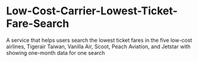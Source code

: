 # Low-Cost-Carrier-Lowest-Ticket-Fare-Search
A service that helps users search the lowest ticket fares in the five low-cost airlines, Tigerair Taiwan, Vanilla Air, Scoot, Peach Aviation, and Jetstar with showing one-month data for one search
